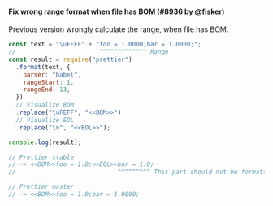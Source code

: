 #### Fix wrong range format when file has BOM ([#8936](https://github.com/prettier/prettier/pull/8936) by [@fisker](https://github.com/fisker))

Previous version wrongly calculate the range, when file has BOM.

<!-- prettier-ignore -->
```js
const text = "\uFEFF" + "foo = 1.0000;bar = 1.0000;";
//                       ^^^^^^^^^^^^^ Range
const result = require("prettier")
  .format(text, {
    parser: "babel",
    rangeStart: 1,
    rangeEnd: 13,
  })
  // Visualize BOM
  .replace("\uFEFF", "<<BOM>>")
  // Visualize EOL
  .replace("\n", "<<EOL>>");

console.log(result);

// Prettier stable
// -> <<BOM>>foo = 1.0;<<EOL>>bar = 1.0;
//                            ^^^^^^^^^ This part should not be formatted

// Prettier master
// -> <<BOM>>foo = 1.0;bar = 1.0000;
```
